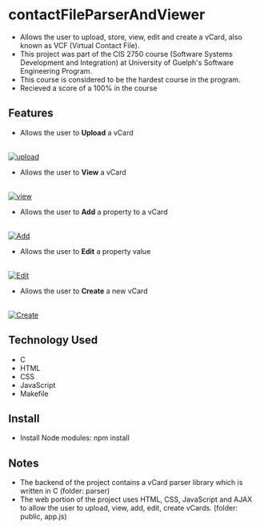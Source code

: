 # contactFileParserAndViewer
- Allows the user to upload, store, view, edit and create a vCard, also known as VCF (Virtual Contact File).
- This project was part of the CIS 2750 course (Software Systems Development and Integration) at University of Guelph's Software Engineering Program. 
- This course is considered to be the hardest course in the program.
- Recieved a score of a 100% in the course

## Features
- Allows the user to **Upload** a vCard
<br>
<a href="https://media.giphy.com/media/78dIxZuadvZrOdwTdY/giphy.gif"><img src="https://media.giphy.com/media/78dIxZuadvZrOdwTdY/giphy.gif" title="upload"/></a>

- Allows the user to **View** a vCard
<br>
<a href="https://media.giphy.com/media/OI245OItFLT2pjczDl/giphy.gif"><img src="https://media.giphy.com/media/OI245OItFLT2pjczDl/giphy.gif" title="view"/></a>

- Allows the user to **Add** a property to a vCard
<br>
<a href="https://media.giphy.com/media/78dIxZuadvZrOdwTdY/giphy.gif"><img src="https://media.giphy.com/media/78dIxZuadvZrOdwTdY/giphy.gif" title="Add"/></a>

- Allows the user to **Edit** a property value
<br>
<a href="https://media.giphy.com/media/jFBsJqBw58CBVQKTe9/giphy.gif"><img src="https://media.giphy.com/media/jFBsJqBw58CBVQKTe9/giphy.gif" title="Edit"/></a>

- Allows the user to **Create** a new vCard
<br>
<a href="https://media.giphy.com/media/78dIxZuadvZrOdwTdY/giphy.gif"><img src="https://media.giphy.com/media/78dIxZuadvZrOdwTdY/giphy.gif" title="Create"/></a>


## Technology Used
- C
- HTML
- CSS
- JavaScript
- Makefile

## Install
- Install Node modules: npm install

## Notes
- The backend of the project contains a vCard parser library which is written in C (folder: parser)
- The web portion of the project uses HTML, CSS, JavaScript and AJAX to allow the user to upload, view, add, edit, create vCards. (folder: public, app.js)

